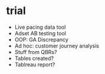 # trial

- Live pacing data tool
- Adset AB testing tool
- OOP: GA Discrepancy
- Ad hoc: customer journey analysis
- Stuff from QBRs?
- Tables created?
- Tablreau report?
